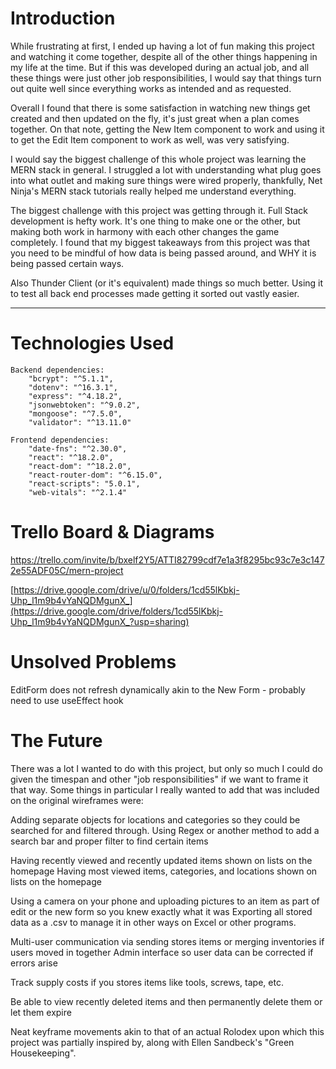 # Introduction

While frustrating at first, I ended up having a lot of fun making this project and watching it come together, despite all of the other things happening in my life at the time. But if this was developed during an actual job, and all these things were just other job responsibilities, I would say that things turn out quite well since everything works as intended and as requested. 


Overall I found that there is some satisfaction in watching new things get created and then updated on the fly, it's just great when a plan comes together. On that note, getting the New Item component to work and using it to get the Edit Item component to work as well, was very satisfying.

I would say the biggest challenge of this whole project was learning the MERN stack in general. I struggled a lot with understanding what plug goes into what outlet and making sure things were wired properly, thankfully, Net Ninja's MERN stack tutorials really helped me understand everything.

The biggest challenge with this project was getting through it. Full Stack development is hefty work. It's one thing to make one or the other, but making both work in harmony with each other changes the game completely. I found that my biggest takeaways from this project was that you need to be mindful of how data is being passed around, and WHY it is being passed certain ways.

Also Thunder Client (or it's equivalent) made things so much better. Using it to test all back end processes made getting it sorted out vastly easier.


---
# Technologies Used
    Backend dependencies:
        "bcrypt": "^5.1.1",
        "dotenv": "^16.3.1",
        "express": "^4.18.2",
        "jsonwebtoken": "^9.0.2",
        "mongoose": "^7.5.0",
        "validator": "^13.11.0"

    Frontend dependencies:
        "date-fns": "^2.30.0",
        "react": "^18.2.0",
        "react-dom": "^18.2.0",
        "react-router-dom": "^6.15.0",
        "react-scripts": "5.0.1",
        "web-vitals": "^2.1.4"

# Trello Board & Diagrams
https://trello.com/invite/b/bxelf2Y5/ATTI82799cdf7e1a3f8295bc93c7e3c1472e55ADF05C/mern-project

[https://drive.google.com/drive/u/0/folders/1cd55lKbkj-Uhp_l1m9b4vYaNQDMgunX_](https://drive.google.com/drive/folders/1cd55lKbkj-Uhp_l1m9b4vYaNQDMgunX_?usp=sharing)


# Unsolved Problems
EditForm does not refresh dynamically akin to the New Form - probably need to use useEffect hook


# The Future
There was a lot I wanted to do with this project, but only so much I could do given the timespan and other "job responsibilities" if we want to frame it that way. Some things in particular I really wanted to add that was included on the original wireframes were:

Adding separate objects for locations and categories so they could be searched for and filtered through.
Using Regex or another method to add a search bar and proper filter to find certain items

Having recently viewed and recently updated items shown on lists on the homepage
Having most viewed items, categories, and locations shown on lists on the homepage

Using a camera on your phone and uploading pictures to an item as part of edit or the new form so you knew exactly what it was
Exporting all stored data as a .csv to manage it in other ways on Excel or other programs.

Multi-user communication via sending stores items or merging inventories if users moved in together
Admin interface so user data can be corrected if errors arise

Track supply costs if you stores items like tools, screws, tape, etc.

Be able to view recently deleted items and then permanently delete them or let them expire

Neat keyframe movements akin to that of an actual Rolodex upon which this project was partially inspired by, along with Ellen Sandbeck's "Green Housekeeping".
